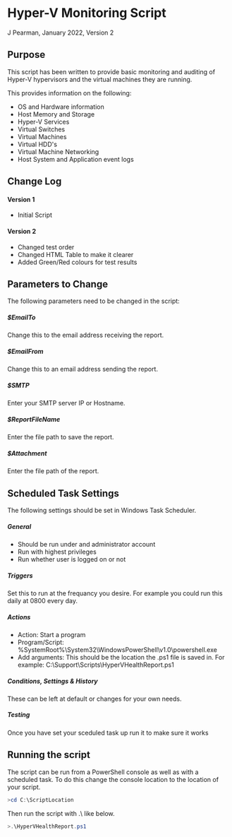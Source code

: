 # Hyper-V Monitoring Script
J Pearman, January 2022, Version 2

## Purpose
This script has been written to provide basic monitoring and auditing of Hyper-V hypervisors and the virtual machines they are running.

This provides information on the following:
- OS and Hardware information
- Host Memory and Storage
- Hyper-V Services
- Virtual Switches
- Virtual Machines
- Virtual HDD's
- Virtual Machine Networking
- Host System and Application event logs

## Change Log
#### Version 1 	
- Initial Script

#### Version 2 	
- Changed test order
- Changed HTML Table to make it clearer
- Added Green/Red colours for test results

##  Parameters to Change
The following parameters need to be changed in the script:

##### $EmailTo
Change this to the email address receiving the report.
##### $EmailFrom
Change this to an email address sending the report.
##### $SMTP
Enter your SMTP server IP or Hostname.
##### $ReportFileName
Enter the file path to save the report.
##### $Attachment
Enter the file path of the report.

## Scheduled Task Settings
The following settings should be set in Windows Task Scheduler.
##### General
- Should be run under and administrator account
- Run with highest privileges
- Run whether user is logged on or not

##### Triggers
Set this to run at the frequancy you desire. For example you could run this daily at 0800 every day.
##### Actions
- Action: Start a program
- Program/Script: %SystemRoot%\System32\WindowsPowerShell\v1.0\powershell.exe
- Add arguments: This should be the location the .ps1 file is saved in. For example: C:\Support\Scripts\HyperVHealthReport.ps1

##### Conditions, Settings & History
These can be left at default or changes for your own needs.

##### Testing
Once you have set your sceduled task up run it to make sure it works

## Running the script
The script can be run from a PowerShell console as well as with a scheduled task. To do this change the console location to the location of your script.
```powershell
>cd C:\ScriptLocation
```
Then run the script with .\ like below.
```powershell
>.\HyperVHealthReport.ps1
```
